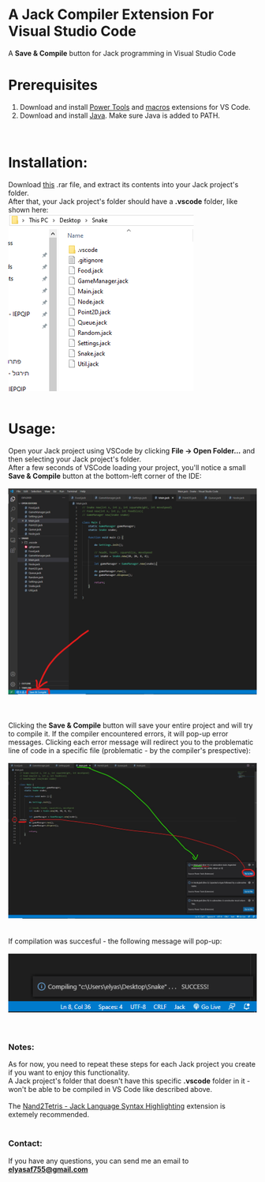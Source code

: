 # A Jack Compiler Extension For Visual Studio Code
A **Save & Compile** button for Jack programming in Visual Studio Code

# Prerequisites
1. Download and install [Power Tools](https://marketplace.visualstudio.com/items?itemName=ego-digital.vscode-powertools) and [macros](https://marketplace.visualstudio.com/items?itemName=geddski.macros) extensions for VS Code.<br>
2. Download and install [Java](https://www.java.com/en/download/manual.jsp). Make sure Java is added to PATH.
<br>

# Installation:<br>
Download [this](https://drive.google.com/file/d/1tNN7n-I-4-8r0CG-_JELqLHNmVWI8b0Q/view?usp=sharing) .rar file, and extract its contents into your Jack project's folder.<br>
After that, your Jack project's folder should have a **.vscode** folder, like shown here:<br>
![](https://github.com/elyasaf755/JackCompilerVSCodeExtension/blob/master/images/Jack%20project's%20folder.png?raw=true)
<br>
<br>
# Usage:<br>
Open your Jack project using VSCode by clicking **File -> Open Folder...** and then selecting your Jack project's folder.<br>
After a few seconds of VSCode loading your project, you'll notice a small **Save & Compile** button at the bottom-left corner of the IDE:<br>
<br>
![](https://github.com/elyasaf755/JackCompilerVSCodeExtension/blob/master/images/Save%20&%20Compile.png?raw=true)<br>
<br>
<br>
<br>
Clicking the **Save & Compile** button will save your entire project and will try to compile it. If the compiler encountered errors, it will pop-up error messages. Clicking each error message will redirect you to the problematic line of code in a specific file (problematic - by the compiler's prespective):<br>
<br>
![](https://github.com/elyasaf755/JackCompilerVSCodeExtension/blob/master/images/InkedGo%20To%20File_LI.jpg?raw=true)<br>
<br>
<br>
If compilation was succesful - the following message will pop-up:<br>
<br>
![](https://github.com/elyasaf755/JackCompilerVSCodeExtension/blob/master/images/Succes.png?raw=true)<br>
<br>
<br>
### Notes:<br>
As for now, you need to repeat these steps for each Jack project you create if you want to enjoy this functionality.<br>
A Jack project's folder that doesn't have this specific **.vscode** folder in it - won't be able to be compiled in VS Code like described above.<br>
<br>
The [Nand2Tetris - Jack Language Syntax Highlighting](https://marketplace.visualstudio.com/items?itemName=amadeann.jack-language-syntax-highlighting) extension is extemely recommended.
<br>
<br>
### Contact:<br>
If you have any questions, you can send me an email to **elyasaf755@gmail.com**
